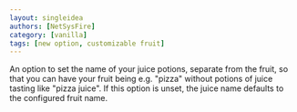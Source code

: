 ```yaml
---
layout: singleidea
authors: [NetSysFire]
category: [vanilla]
tags: [new option, customizable fruit]
---
```

An option to set the name of your juice potions, separate from the fruit, so
that you can have your fruit being e.g. "pizza" without potions of juice tasting
like "pizza juice". If this option is unset, the juice name defaults to the
configured fruit name.
